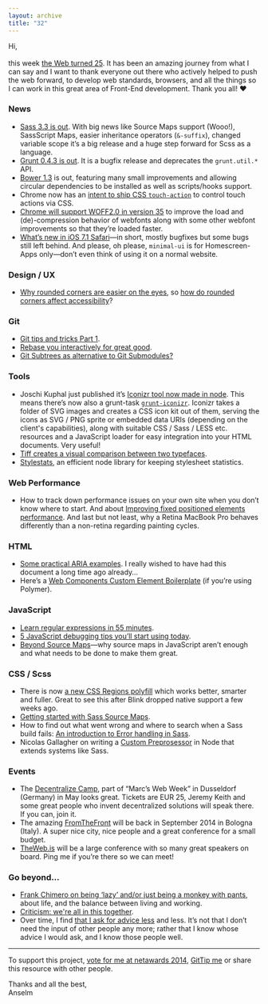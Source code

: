 ```yaml
---
layout: archive
title: "32"
---
```



Hi,<br>
<br>
this week [the Web turned 25](http://www.webat25.org/). It has been an amazing journey from what I can say and I want to thank everyone out there who actively helped to push the web forward, to develop web standards, browsers, and all the things so I can work in this great area of Front-End development. Thank you all! &hearts;

### News

- [Sass 3.3 is out](http://blog.sass-lang.com/posts/184094-sass-33-is-released). With big news like Source Maps support (Wooo!), SassScript Maps, easier inheritance operators (`&-suffix`), changed variable scope it’s a big release and a huge step forward for Scss as a language.
- [Grunt 0.4.3 is out](http://gruntjs.com/blog/2014-03-07-grunt-0.4.3-released). It is a bugfix release and deprecates the `grunt.util.*` API.
- [Bower 1.3](https://github.com/bower/bower/blob/master/CHANGELOG.md) is out, featuring many small improvements and allowing circular dependencies to be installed as well as scripts/hooks support.
- Chrome now has an [intent to ship CSS `touch-action`](https://groups.google.com/a/chromium.org/forum/#!topic/blink-dev/sc5lHnlcLvM) to control touch actions via CSS.
- [Chrome will support WOFF2.0 in version 35](https://groups.google.com/a/chromium.org/forum/#!msg/blink-dev/j27Ou4RtvQI/qWUHf-332jgJ) to improve the load and (de)-compression behavior of webfonts along with some other webfont improvements so that they’re loaded faster.
- [What’s new in iOS 7.1 Safari](http://www.mobilexweb.com/blog/ios-7-1-safari-minimal-ui-bugs)—in short, mostly bugfixes but some bugs still left behind. And please, oh please, `minimal-ui` is for Homescreen-Apps only—don’t even think of using it on a normal website.

### Design / UX

- [Why rounded corners are easier on the eyes](http://uxmovement.com/thinking/why-rounded-corners-are-easier-on-the-eyes/), so [how do rounded corners affect accessibility](http://ux.stackexchange.com/questions/11150/how-do-rounded-corners-affect-usability)?

### Git

- [Git tips and tricks Part 1](http://hugogiraudel.com/2014/03/10/git-tips-and-tricks-part-1/).
- [Rebase you interactively for great good](http://phuu.net/2014/02/24/rebase-you-interactively-for-great-good.html).
- [Git Subtrees as alternative to Git Submodules?](http://blogs.atlassian.com/2013/05/alternatives-to-git-submodule-git-subtree/)

### Tools

- Joschi Kuphal just published it’s [Iconizr tool now made in node](https://github.com/jkphl/node-iconizr). This means there’s now also a grunt-task [`grunt-iconizr`](https://github.com/jkphl/grunt-iconizr). Iconizr takes a folder of SVG images and creates a CSS icon kit out of them, serving the icons as SVG / PNG sprite or embedded data URIs (depending on the client's capabilities), along with suitable CSS / Sass / LESS etc. resources and a JavaScript loader for easy integration into your HTML documents. Very useful!
- [Tiff creates a visual comparison between two typefaces](https://tiff.herokuapp.com/).
- [Stylestats](https://github.com/t32k/stylestats), an efficient node library for keeping stylesheet statistics.

### Web Performance

- How to track down performance issues on your own site when you don’t know where to start. And about [Improving fixed positioned elements performance](http://benfrain.com/improving-css-performance-fixed-position-elements/). And last but not least, why a Retina MacBook Pro behaves differently than a non-retina regarding painting cycles.

### HTML

- [Some practical ARIA examples](http://heydonworks.com/practical_aria_examples/). I really wished to have had this document a long time ago already…
- Here’s a [Web Components Custom Element Boilerplate](https://github.com/webcomponents/element-boilerplate) (if you’re using Polymer).

### JavaScript

- [Learn regular expressions in 55 minutes](http://qntm.org/files/re/re.html).
- [5 JavaScript debugging tips you’ll start using today](http://berzniz.com/post/78260747646/5-javascript-debugging-tips-youll-start-using-today).
- [Beyond Source Maps](http://fitzgeraldnick.com/weblog/55/)—why source maps in JavaScript aren’t enough and what needs to be done to make them great.

### CSS / Scss

- There is now [a new CSS Regions polyfill](http://blogs.adobe.com/webplatform/2014/03/10/css-regions-polyfill-better-smarter-fuller/) which works better, smarter and fuller. Great to see this after Blink dropped native support a few weeks ago.
- [Getting started with Sass Source Maps](https://medium.com/what-i-learned-building/b4daab987fb0).
- How to find out what went wrong and where to search when a Sass build fails: [An introduction to Error handling in Sass](http://webdesign.tutsplus.com/tutorials/an-introduction-to-error-handling-in-sass--cms-19996).
- Nicolas Gallagher on writing a [Custom Preprosessor](http://nicolasgallagher.com/custom-css-preprocessing/) in Node that extends systems like Sass.

### Events

- The [Decentralize Camp](http://decentralizecamp.com/), part of “Marc’s Web Week” in Dusseldorf (Germany) in May looks great. Tickets are EUR 25, Jeremy Keith and some great people who invent decentralized solutions will speak there. If you can, join it.
- The amazing [FromTheFront](http://2014.fromthefront.it/) will be back in September 2014 in Bologna (Italy). A super nice city, nice people and a great conference for a small budget.
- [TheWeb.is](http://www.theweb.is/) will be a large conference with so many great speakers on board. Ping me if you’re there so we can meet!

### Go beyond…

- [Frank Chimero on being ‘lazy’ and/or just being a monkey with pants](http://frankchimero.com/blog/this-ones-for-me/), about life, and the balance between living and working.
- [Criticism: we're all in this together](https://the-pastry-box-project.net/d-keith-robinson/2014-March-9#).
- Over time, I find [that I ask for advice less](https://the-pastry-box-project.net/lorna-mitchell/2014-March-8#) and less. It’s not that I don’t need the input of other people any more; rather that I know whose advice I would ask, and I know those people well.

----

To support this project, [vote for me at netawards 2014](https://thenetawards.com/vote/young-developer/anselm-hannemann/), [GitTip me](https://www.gittip.com/Anselm%20Hannemann/) or share this resource with other people.

Thanks and all the best,<br>
Anselm
